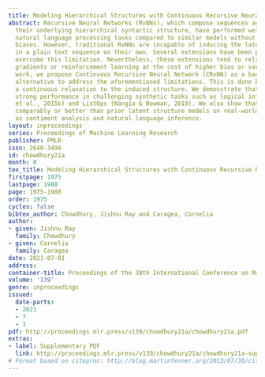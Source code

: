 ```yaml
---
title: Modeling Hierarchical Structures with Continuous Recursive Neural Networks
abstract: Recursive Neural Networks (RvNNs), which compose sequences according to
  their underlying hierarchical syntactic structure, have performed well in several
  natural language processing tasks compared to similar models without structural
  biases. However, traditional RvNNs are incapable of inducing the latent structure
  in a plain text sequence on their own. Several extensions have been proposed to
  overcome this limitation. Nevertheless, these extensions tend to rely on surrogate
  gradients or reinforcement learning at the cost of higher bias or variance. In this
  work, we propose Continuous Recursive Neural Network (CRvNN) as a backpropagation-friendly
  alternative to address the aforementioned limitations. This is done by incorporating
  a continuous relaxation to the induced structure. We demonstrate that CRvNN achieves
  strong performance in challenging synthetic tasks such as logical inference (Bowman
  et al., 2015b) and ListOps (Nangia & Bowman, 2018). We also show that CRvNN performs
  comparably or better than prior latent structure models on real-world tasks such
  as sentiment analysis and natural language inference.
layout: inproceedings
series: Proceedings of Machine Learning Research
publisher: PMLR
issn: 2640-3498
id: chowdhury21a
month: 0
tex_title: Modeling Hierarchical Structures with Continuous Recursive Neural Networks
firstpage: 1975
lastpage: 1988
page: 1975-1988
order: 1975
cycles: false
bibtex_author: Chowdhury, Jishnu Ray and Caragea, Cornelia
author:
- given: Jishnu Ray
  family: Chowdhury
- given: Cornelia
  family: Caragea
date: 2021-07-01
address:
container-title: Proceedings of the 38th International Conference on Machine Learning
volume: '139'
genre: inproceedings
issued:
  date-parts:
  - 2021
  - 7
  - 1
pdf: http://proceedings.mlr.press/v139/chowdhury21a/chowdhury21a.pdf
extras:
- label: Supplementary PDF
  link: http://proceedings.mlr.press/v139/chowdhury21a/chowdhury21a-supp.pdf
# Format based on citeproc: http://blog.martinfenner.org/2013/07/30/citeproc-yaml-for-bibliographies/
---
```


